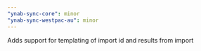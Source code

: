 ```yaml
---
"ynab-sync-core": minor
"ynab-sync-westpac-au": minor
---
```


Adds support for templating of import id and results from import
